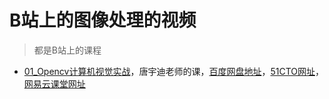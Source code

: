 # B站上的图像处理的视频
> 都是B站上的课程

+ [01_Opencv计算机视觉实战](https://www.bilibili.com/video/av59316056?from=search&seid=13791630624347815337)，唐宇迪老师的课，[百度网盘地址](https://pan.baidu.com/disk/home#/all?vmode=list&path=%2F1.教程%2F08.图像处理%2FOpenCV计算机视觉实战(Python版))，[51CTO网址](https://edu.51cto.com/course/16729.html)，[网易云课堂网址](https://study.163.com/course/introduction.htm?courseId=1208943817#/courseDetail?tab=1)
